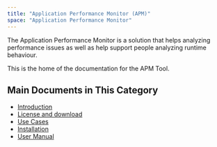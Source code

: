 ```yaml
---
title: "Application Performance Monitor (APM)"
space: "Application Performance Monitor"
---
```

The Application Performance Monitor is a solution that helps analyzing performance issues as well as help support people analyzing runtime behaviour.

This is the home of the documentation for the APM Tool.

## Main Documents in This Category

* [Introduction](introduction)
* [License and download](Download-Licenses)
* [Use Cases](use-cases)
* [Installation](installation)
* [User Manual](user-manual)
